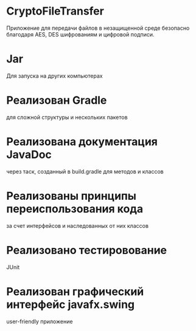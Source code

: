 # CryptoFileTransfer
Приложение для передачи файлов в незащищенной среде безопасно благодаря AES, DES шифрованиям и цифровой подписи.
# Jar
Для запуска на других компьютерах
# Реализован Gradle 
для сложной структуры и нескольких пакетов
# Реализована документация JavaDoc 
через таск, созданный в build.gradle для методов и классов
# Реализованы принципы переиспользования кода 
за счет интерфейсов и наследованных от них классов
# Реализовано тестировование 
JUnit
# Реализован графический интерфейс javafx.swing
user-friendly приложение
